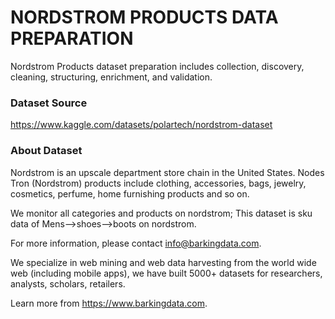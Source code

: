 # NORDSTROM PRODUCTS DATA PREPARATION
Nordstrom Products dataset preparation includes collection, discovery, cleaning, structuring, enrichment, and validation.

### Dataset Source
https://www.kaggle.com/datasets/polartech/nordstrom-dataset

### About Dataset
Nordstrom is an upscale department store chain in the United States. Nodes Tron (Nordstrom) products include clothing, accessories, bags, jewelry, cosmetics, perfume, home furnishing products and so on.

We monitor all categories and products on nordstrom; This dataset is sku data of Mens-->shoes-->boots on nordstrom.

For more information, please contact info@barkingdata.com.

We specialize in web mining and web data harvesting from the world wide web (including mobile apps), we have built 5000+ datasets for researchers, analysts, scholars, retailers.

Learn more from https://www.barkingdata.com.
